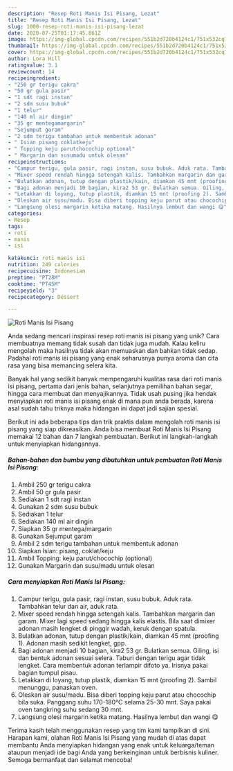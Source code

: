 ```yaml
---
description: "Resep Roti Manis Isi Pisang, Lezat"
title: "Resep Roti Manis Isi Pisang, Lezat"
slug: 1000-resep-roti-manis-isi-pisang-lezat
date: 2020-07-25T01:17:45.861Z
image: https://img-global.cpcdn.com/recipes/551b2d720b4124c1/751x532cq70/roti-manis-isi-pisang-foto-resep-utama.jpg
thumbnail: https://img-global.cpcdn.com/recipes/551b2d720b4124c1/751x532cq70/roti-manis-isi-pisang-foto-resep-utama.jpg
cover: https://img-global.cpcdn.com/recipes/551b2d720b4124c1/751x532cq70/roti-manis-isi-pisang-foto-resep-utama.jpg
author: Lora Hill
ratingvalue: 3.1
reviewcount: 14
recipeingredient:
- "250 gr terigu cakra"
- "50 gr gula pasir"
- "1 sdt ragi instan"
- "2 sdm susu bubuk"
- "1 telur"
- "140 ml air dingin"
- "35 gr mentegamargarin"
- "Sejumput garam"
- "2 sdm terigu tambahan untuk membentuk adonan"
- " Isian pisang coklatkeju"
- " Topping keju parutchocochip optional"
- " Margarin dan susumadu untuk olesan"
recipeinstructions:
- "Campur terigu, gula pasir, ragi instan, susu bubuk. Aduk rata. Tambahkan telur dan air, aduk rata."
- "Mixer speed rendah hingga setengah kalis. Tambahkan margarin dan garam. Mixer lagi speed sedang hingga kalis elastis. Bila saat dimixer adonan masih lengket di pinggir wadah, keruk dengan spatula."
- "Bulatkan adonan, tutup dengan plastik/kain, diamkan 45 mnt (proofing 1). Adonan masih sedikit lengket, gpp."
- "Bagi adonan menjadi 10 bagian, kira2 53 gr. Bulatkan semua. Giling, isi dan bentuk adonan sesuai selera. Taburi dengan terigu agar tidak lengket. Cara membentuk adonan terlampir difoto ya. Irisnya pakai bagian tumpul pisau."
- "Letakkan di loyang, tutup plastik, diamkan 15 mnt (proofing 2). Sambil menunggu, panaskan oven."
- "Oleskan air susu/madu. Bisa diberi topping keju parut atau chocochip bila suka. Panggang suhu 170-180°C selama 25-30 mnt. Saya pakai oven tangkring suhu sedang 30 mnt."
- "Langsung olesi margarin ketika matang. Hasilnya lembut dan wangi 😋"
categories:
- Resep
tags:
- roti
- manis
- isi

katakunci: roti manis isi 
nutrition: 249 calories
recipecuisine: Indonesian
preptime: "PT28M"
cooktime: "PT45M"
recipeyield: "3"
recipecategory: Dessert

---
```



![Roti Manis Isi Pisang](https://img-global.cpcdn.com/recipes/551b2d720b4124c1/751x532cq70/roti-manis-isi-pisang-foto-resep-utama.jpg)

Anda sedang mencari inspirasi resep roti manis isi pisang yang unik? Cara membuatnya memang tidak susah dan tidak juga mudah. Kalau keliru mengolah maka hasilnya tidak akan memuaskan dan bahkan tidak sedap. Padahal roti manis isi pisang yang enak seharusnya punya aroma dan cita rasa yang bisa memancing selera kita.

Banyak hal yang sedikit banyak mempengaruhi kualitas rasa dari roti manis isi pisang, pertama dari jenis bahan, selanjutnya pemilihan bahan segar, hingga cara membuat dan menyajikannya. Tidak usah pusing jika hendak menyiapkan roti manis isi pisang enak di mana pun anda berada, karena asal sudah tahu triknya maka hidangan ini dapat jadi sajian spesial.




Berikut ini ada beberapa tips dan trik praktis dalam mengolah roti manis isi pisang yang siap dikreasikan. Anda bisa membuat Roti Manis Isi Pisang memakai 12 bahan dan 7 langkah pembuatan. Berikut ini langkah-langkah untuk menyiapkan hidangannya.

<!--inarticleads1-->

##### Bahan-bahan dan bumbu yang dibutuhkan untuk pembuatan Roti Manis Isi Pisang:

1. Ambil 250 gr terigu cakra
1. Ambil 50 gr gula pasir
1. Sediakan 1 sdt ragi instan
1. Gunakan 2 sdm susu bubuk
1. Sediakan 1 telur
1. Sediakan 140 ml air dingin
1. Siapkan 35 gr mentega/margarin
1. Gunakan Sejumput garam
1. Ambil 2 sdm terigu tambahan untuk membentuk adonan
1. Siapkan  Isian: pisang, coklat/keju
1. Ambil  Topping: keju parut/chocochip (optional)
1. Gunakan  Margarin dan susu/madu untuk olesan




<!--inarticleads2-->

##### Cara menyiapkan Roti Manis Isi Pisang:

1. Campur terigu, gula pasir, ragi instan, susu bubuk. Aduk rata. Tambahkan telur dan air, aduk rata.
1. Mixer speed rendah hingga setengah kalis. Tambahkan margarin dan garam. Mixer lagi speed sedang hingga kalis elastis. Bila saat dimixer adonan masih lengket di pinggir wadah, keruk dengan spatula.
1. Bulatkan adonan, tutup dengan plastik/kain, diamkan 45 mnt (proofing 1). Adonan masih sedikit lengket, gpp.
1. Bagi adonan menjadi 10 bagian, kira2 53 gr. Bulatkan semua. Giling, isi dan bentuk adonan sesuai selera. Taburi dengan terigu agar tidak lengket. Cara membentuk adonan terlampir difoto ya. Irisnya pakai bagian tumpul pisau.
1. Letakkan di loyang, tutup plastik, diamkan 15 mnt (proofing 2). Sambil menunggu, panaskan oven.
1. Oleskan air susu/madu. Bisa diberi topping keju parut atau chocochip bila suka. Panggang suhu 170-180°C selama 25-30 mnt. Saya pakai oven tangkring suhu sedang 30 mnt.
1. Langsung olesi margarin ketika matang. Hasilnya lembut dan wangi 😋




Terima kasih telah menggunakan resep yang tim kami tampilkan di sini. Harapan kami, olahan Roti Manis Isi Pisang yang mudah di atas dapat membantu Anda menyiapkan hidangan yang enak untuk keluarga/teman ataupun menjadi ide bagi Anda yang berkeinginan untuk berbisnis kuliner. Semoga bermanfaat dan selamat mencoba!

